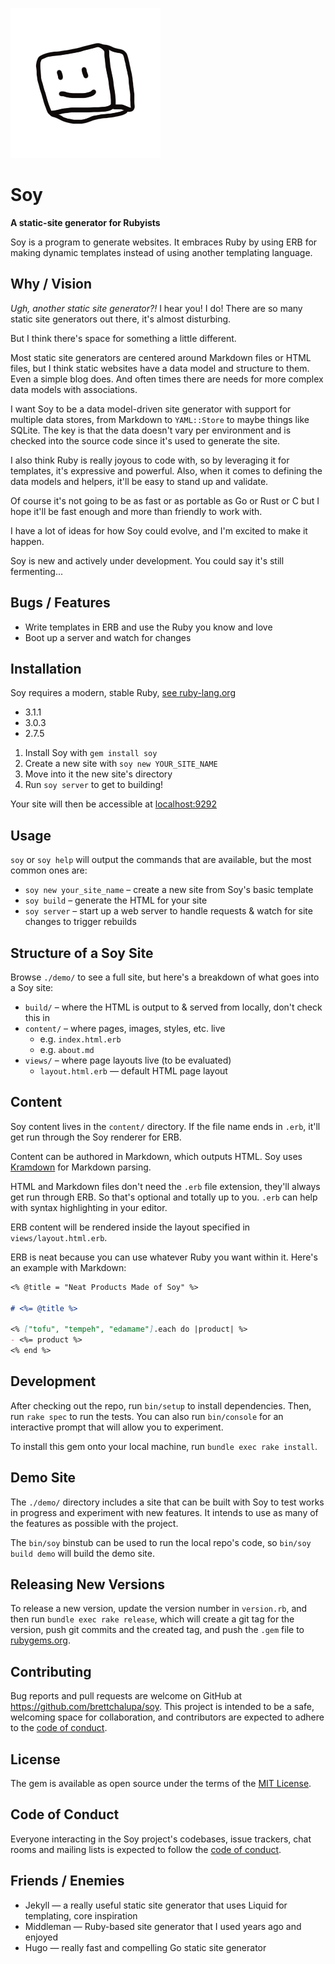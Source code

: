 ![Soy mascot Tofu](demo/content/tofu.png)

# Soy

**A static-site generator for Rubyists**

Soy is a program to generate websites. It embraces Ruby by using ERB for making
dynamic templates instead of using another templating language.

## Why / Vision

_Ugh, another static site generator?!_ I hear you! I do! There are so many
static site generators out there, it's almost disturbing.

But I think there's space for something a little different.

Most static site generators are centered around Markdown files or HTML files,
but I think static websites have a data model and structure to them. Even a
simple blog does. And often times there are needs for more complex data models
with associations.

I want Soy to be a data model-driven site generator with support for multiple
data stores, from Markdown to `YAML::Store` to maybe things like SQLite. The
key is that the data doesn't vary per environment and is checked into the
source code since it's used to generate the site.

I also think Ruby is really joyous to code with, so by leveraging it for
templates, it's expressive and powerful. Also, when it comes to defining the
data models and helpers, it'll be easy to stand up and validate.

Of course it's not going to be as fast or as portable as Go or Rust or C but I
hope it'll be fast enough and more than friendly to work with.

I have a lot of ideas for how Soy could evolve, and I'm excited to make it
happen.

Soy is new and actively under development. You could say it's still
fermenting...

## Bugs / Features

- Write templates in ERB and use the Ruby you know and love
- Boot up a server and watch for changes

## Installation

Soy requires a modern, stable Ruby, [see ruby-lang.org](https://www.ruby-lang.org/en/downloads/)

- 3.1.1
- 3.0.3
- 2.7.5

1. Install Soy with `gem install soy`
2. Create a new site with `soy new YOUR_SITE_NAME`
3. Move into it the new site's directory
4. Run `soy server` to get to building!

Your site will then be accessible at [localhost:9292](http://localhost:9292)

## Usage

`soy` or `soy help` will output the commands that are available, but the most
common ones are:

- `soy new your_site_name` – create a new site from Soy's basic template
- `soy build` – generate the HTML for your site
- `soy server` – start up a web server to handle requests & watch for site changes to trigger rebuilds

## Structure of a Soy Site

Browse `./demo/` to see a full site, but here's a breakdown of what goes into a Soy site:

- `build/` – where the HTML is output to & served from locally, don't check this in
- `content/` – where pages, images, styles, etc. live
    - e.g. `index.html.erb`
    - e.g. `about.md`
- `views/` – where page layouts live (to be evaluated)
    - `layout.html.erb` — default HTML page layout

## Content

Soy content lives in the `content/` directory. If the file name ends in `.erb`,
it'll get run through the Soy renderer for ERB.

Content can be authored in Markdown, which outputs HTML. Soy uses
[Kramdown](https://rubygems.org/gems/kramdown) for Markdown parsing.

HTML and Markdown files don't need the `.erb` file extension, they'll always
get run through ERB. So that's optional and totally up to you. `.erb` can help
with syntax highlighting in your editor.

ERB content will be rendered inside the layout specified in
`views/layout.html.erb`.

ERB is neat because you can use whatever Ruby you want within it. Here's an
example with Markdown:

``` markdown
<% @title = "Neat Products Made of Soy" %>

# <%= @title %>

<% ["tofu", "tempeh", "edamame"].each do |product| %>
- <%= product %>
<% end %>
```

## Development

After checking out the repo, run `bin/setup` to install dependencies. Then, run
`rake spec` to run the tests. You can also run `bin/console` for an interactive
prompt that will allow you to experiment.

To install this gem onto your local machine, run `bundle exec rake install`.

## Demo Site

The `./demo/` directory includes a site that can be built with Soy to test
works in progress and experiment with new features. It intends to use as many
of the features as possible with the project.

The `bin/soy` binstub can be used to run the local repo's code, so `bin/soy
build demo` will build the demo site.

## Releasing New Versions

To release a new version, update the version number in `version.rb`, and then run
`bundle exec rake release`, which will create a git tag for the version, push
git commits and the created tag, and push the `.gem` file to [rubygems.org](https://rubygems.org).

## Contributing

Bug reports and pull requests are welcome on GitHub at
https://github.com/brettchalupa/soy. This project is intended to be a safe,
welcoming space for collaboration, and contributors are expected to adhere to
the [code of
conduct](https://github.com/brettchalupa/soy/blob/main/CODE_OF_CONDUCT.md).

## License

The gem is available as open source under the terms of the [MIT
License](https://opensource.org/licenses/MIT).

## Code of Conduct

Everyone interacting in the Soy project's codebases, issue trackers, chat rooms
and mailing lists is expected to follow the [code of
conduct](https://github.com/brettchalupa/soy/blob/main/CODE_OF_CONDUCT.md).

## Friends / Enemies

- Jekyll — a really useful static site generator that uses Liquid for templating, core inspiration
- Middleman — Ruby-based site generator that I used years ago and enjoyed
- Hugo — really fast and compelling Go static site generator
